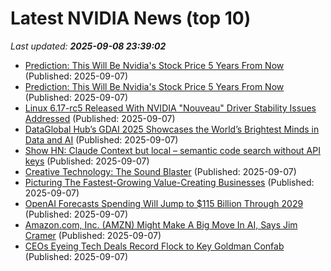 # Latest NVIDIA News (top 10)
_Last updated: **2025-09-08 23:39:02**_

- [Prediction: This Will Be Nvidia's Stock Price 5 Years From Now](https://biztoc.com/x/d7c2da636b4788cf) (Published: 2025-09-07)
- [Prediction: This Will Be Nvidia's Stock Price 5 Years From Now](https://biztoc.com/x/d7c2da636b4788cf) (Published: 2025-09-07)
- [Linux 6.17-rc5 Released With NVIDIA "Nouveau" Driver Stability Issues Addressed](https://www.phoronix.com/news/Linux-6.17-rc5) (Published: 2025-09-07)
- [DataGlobal Hub’s GDAI 2025 Showcases the World’s Brightest Minds in Data and AI](https://www.globenewswire.com/news-release/2025/09/07/3145774/0/en/DataGlobal-Hub-s-GDAI-2025-Showcases-the-World-s-Brightest-Minds-in-Data-and-AI.html) (Published: 2025-09-07)
- [Show HN: Claude Context but local – semantic code search without API keys](https://github.com/FarhanAliRaza/claude-context-local) (Published: 2025-09-07)
- [Creative Technology: The Sound Blaster](https://www.abortretry.fail/p/the-story-of-creative-technology) (Published: 2025-09-07)
- [Picturing The Fastest-Growing Value-Creating Businesses](https://www.forbes.com/sites/stevedenning/2025/09/07/picturing-the-fastest-growing-value-creating-businesses/) (Published: 2025-09-07)
- [OpenAI Forecasts Spending Will Jump to $115 Billion Through 2029](http://www.pymnts.com/artificial-intelligence-2/2025/openai-forecasts-spending-will-jump-to-115-billion-through-2029/) (Published: 2025-09-07)
- [Amazon.com, Inc. (AMZN) Might Make A Big Move In AI, Says Jim Cramer](https://finance.yahoo.com/news/amazon-com-inc-amzn-might-202635601.html) (Published: 2025-09-07)
- [CEOs Eyeing Tech Deals Record Flock to Key Goldman Confab](https://finance.yahoo.com/news/ceos-eyeing-tech-deals-record-191736055.html) (Published: 2025-09-07)
